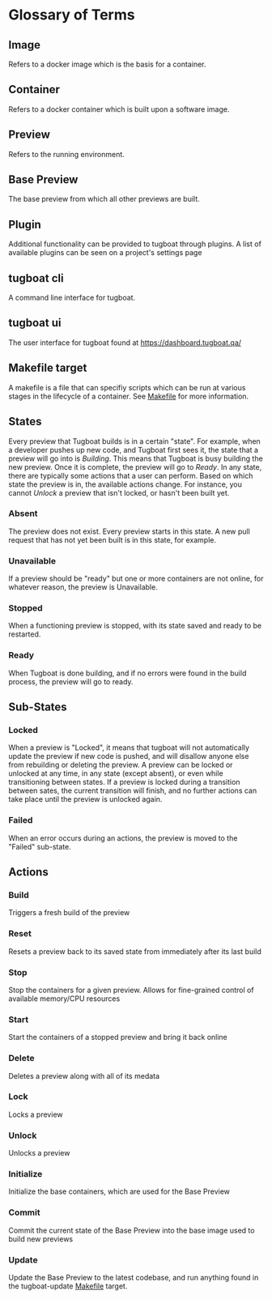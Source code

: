 # Glossary of Terms

## Image
Refers to a docker image which is the basis for a container.

## Container
Refers to a docker container which is built upon a software image.

## Preview
Refers to the running environment.

## Base Preview
The base preview from which all other previews are built.

## Plugin
Additional functionality can be provided to tugboat through plugins. A list of available plugins can be seen on a project's settings page

## tugboat cli
A command line interface for tugboat.

## tugboat ui
The user interface for tugboat found at https://dashboard.tugboat.qa/

## Makefile target
A makefile is a file that can specifiy scripts which can be run at various stages in the lifecycle of a container. See [Makefile](../automation/makefile.md) for more information.

## States
Every preview that Tugboat builds is in a certain "state". For example, when
a developer pushes up new code, and Tugboat first sees it, the state that a
preview will go into is *Building*. This means that Tugboat is busy
building the new preview. Once it is complete, the preview will go to
*Ready*. In any state, there are typically some actions that a user can
perform. Based on which state the preview is in, the available actions
change. For instance, you cannot *Unlock* a preview that isn't locked, or
hasn't been built yet.

### Absent
The preview does not exist. Every preview starts in this state. A new pull
request that has not yet been built is in this state, for example.

### Unavailable
If a preview should be "ready" but one or more containers are not online, for
whatever reason, the preview is Unavailable.

### Stopped
When a functioning preview is stopped, with its state saved and ready to be
restarted.

### Ready
When Tugboat is done building, and if no errors were found in the build process,
the preview will go to ready.

## Sub-States

### Locked
When a preview is "Locked", it means that tugboat will not automatically update
the preview if new code is pushed, and will disallow anyone else from rebuilding
or deleting the preview. A preview can be locked or unlocked at any time, in any
state (except absent), or even while transitioning between states. If a preview
is locked during a transition between sates, the current transition will finish,
and no further actions can take place until the preview is unlocked again.

### Failed
When an error occurs during an actions, the preview is moved to the "Failed"
sub-state.

## Actions

### Build
Triggers a fresh build of the preview

### Reset
Resets a preview back to its saved state from immediately after its last build

### Stop
Stop the containers for a given preview. Allows for fine-grained control of
available memory/CPU resources

### Start
Start the containers of a stopped preview and bring it back online

### Delete
Deletes a preview along with all of its medata

### Lock
Locks a preview

### Unlock
Unlocks a preview

### Initialize
Initialize the base containers, which are used for the Base Preview

### Commit
Commit the current state of the Base Preview into the base image used to build new
previews

### Update
Update the Base Preview to the latest codebase, and run anything found in the
tugboat-update [Makefile](../automation/makefile.md) target.
